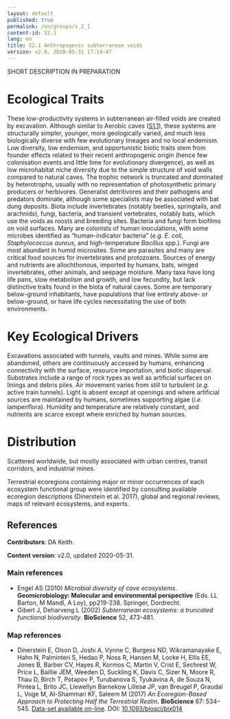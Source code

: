 ```yaml
---
layout: default
published: true
permalink: /en/groups/s_2_1
content-id: S2.1
lang: en
title: S2.1 Anthropogenic subterranean voids
version: v2.0, 2020-05-31 17:14:47
---
```


SHORT DESCRIPTION IN PREPARATION

# Ecological Traits
 
These low-productivity systems in subterranean air-filled voids are created by excavation. Although similar to Aerobic caves ([S1.1](/explore/groups/S1.1)), these systems are structurally simpler, younger, more geologically varied, and much less biologically diverse with few evolutionary lineages and no local endemism. Low diversity, low endemism, and opportunistic biotic traits stem from founder effects related to their recent anthropogenic origin (hence few colonisation events and little time for evolutionary divergence), as well as low microhabitat niche diversity due to the simple structure of void walls compared to natural caves. The trophic network is truncated and dominated by heterotrophs, usually with no representation of photosynthetic primary producers or herbivores. Generalist detritivores and their pathogens and predators dominate, although some specialists may be associated with bat dung deposits. Biota include invertebrates (notably beetles, springtails, and arachnids), fungi, bacteria, and transient vertebrates, notably bats, which use the voids as roosts and breeding sites. Bacteria and fungi form biofilms on void surfaces. Many are colonists of human inoculations, with some microbes identified as “human-indicator bacteria” (<i>e.g.</i> <i>E. coli</i>, <i>Staphylococcus aureus</i>, and high-temperature <i>Bacillus</i> spp.). Fungi are most abundant in humid microsites. Some are parasites and many are critical food sources for invertebrates and protozoans. Sources of energy and nutrients are allochthonous, imported by humans, bats, winged invertebrates, other animals, and seepage moisture. Many taxa have long life pans, slow metabolism and growth, and low fecundity, but lack distinctive traits found in the biota of natural caves. Some are temporary below-ground inhabitants, have populations that live entirely above- or below-ground, or have life cycles necessitating the use of both environments. 
 
# Key Ecological Drivers
 
Excavations associated with tunnels, vaults and mines. While some are abandoned, others are continuously accessed by humans, enhancing connectivity with the surface, resource importation, and biotic dispersal. Substrates include a range of rock types as well as artificial surfaces on linings and debris piles. Air movement varies from still to turbulent (<i>e.g.</i> active train tunnels). Light is absent except at openings and where artificial sources are maintained by humans, sometimes supporting algae (<i>i.e.</i> lampenflora). Humidity and temperature are relatively constant, and nutrients are scarce except where enriched by human sources.
 
# Distribution
 
Scattered worldwide, but mostly associated with urban centres, transit corridors, and industrial mines.

Terrestrial ecoregions containing major or minor occurrences of each ecosystem functional group were identified by consulting available ecoregion descriptions (Dinerstein et al. 2017), global and regional reviews, maps of relevant ecosystems, and experts.

## References

**Contributors**: DA Keith.

**Content version**: v2.0, updated 2020-05-31.

### Main references
* Engel AS  (2010) *Microbial diversity of cave ecosystems*. **Geomicrobiology: Molecular and environmental perspective** (Eds. LL Barton, M Mandl, A Loy), pp219-238. Springer, Dordrecht.
* Gibert J, Deharveng L  (2002) *Subterranean ecosystems: a truncated functional biodiversity*. **BioScience** 52, 473-481.

### Map references
* Dinerstein E, Olson D, Joshi A, Vynne C, Burgess ND, Wikramanayake E, Hahn N, Palminteri S, Hedao P, Noss R, Hansen M, Locke H, Ellis EE, Jones B, Barber CV, Hayes R, Kormos C, Martin V, Crist E, Sechrest W, Price L, Baillie JEM, Weeden D, Suckling K, Davis C, Sizer N, Moore R, Thau D, Birch T, Potapov P, Turubanova S, Tyukavina A, de Souza N, Pintea L, Brito JC, Llewellyn Barnekow Lillesø JP, van Breugel P, Graudal L, Voge M, Al-Shammari KF, Saleem M  (2017) *An Ecoregion-Based Approach to Protecting Half the Terrestrial Realm*. **BioScience** 67: 534–545. [Data-set available on-line](https://ecoregions2017.appspot.com/). DOI: [10.1093/biosci/bix014](http://doi.org/10.1093/biosci/bix014)


